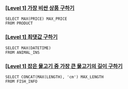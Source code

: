 <h3 id="level-1-가장-비싼-상품-구하기"><a href="https://school.programmers.co.kr/learn/courses/30/lessons/131697">[Level 1] 가장 비싼 상품 구하기</a></h3>
<pre><code class="language-sql">SELECT MAX(PRICE) MAX_PRICE
FROM PRODUCT</code></pre>
<h3 id="level-1-최댓값-구하기"><a href="https://school.programmers.co.kr/learn/courses/30/lessons/59415">[Level 1] 최댓값 구하기</a></h3>
<pre><code class="language-sql">SELECT MAX(DATETIME)
FROM ANIMAL_INS</code></pre>
<h3 id="level-1-잡은-물고기-중-가장-큰-물고기의-길이-구하기"><a href="https://school.programmers.co.kr/learn/courses/30/lessons/298515">[Level 1] 잡은 물고기 중 가장 큰 물고기의 길이 구하기</a></h3>
<pre><code class="language-sql">SELECT CONCAT(MAX(LENGTH), 'cm') MAX_LENGTH
FROM FISH_INFO</code></pre>